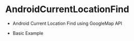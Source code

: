 # AndroidCurrentLocationFind

 - Android Current Location Find using GoogleMap API
 
 - Basic Example
